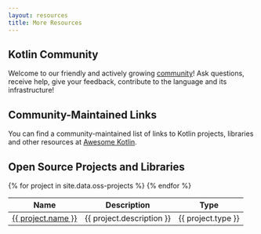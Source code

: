 ```yaml
---
layout: resources
title: More Resources
---
```


## Kotlin Community

Welcome to our friendly and actively growing [community](/community.html)!
Ask questions, receive help, give your feedback, contribute to the language and its infrastructure!

## Community-Maintained Links

You can find a community-maintained list of links to Kotlin projects, libraries and other resources at [Awesome Kotlin](http://kotlin.link/).

## Open Source Projects and Libraries

<table>
<thead>
<tr>
  <th>Name</th>
  <th>Description</th>
  <th>Type</th>
</tr>
</thead>
<tbody>
{% for project in site.data.oss-projects %}
<tr>
  <td><a href="{{ project.link }}">{{ project.name }}</a></td>
  <td>{{ project.description }}</td>
  <td>{{ project.type }}</td>
</tr>
{% endfor %}
</tbody>
</table>



